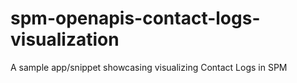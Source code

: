 # spm-openapis-contact-logs-visualization
A sample app/snippet showcasing visualizing Contact Logs in SPM
